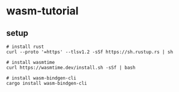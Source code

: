 # wasm-tutorial

## setup

```shell
# install rust
curl --proto '=https' --tlsv1.2 -sSf https://sh.rustup.rs | sh

# install wasmtime
curl https://wasmtime.dev/install.sh -sSf | bash

# install wasm-bindgen-cli
cargo install wasm-bindgen-cli
```
